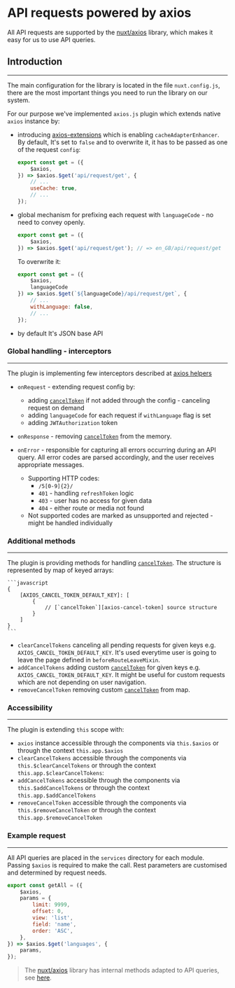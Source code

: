 # API requests powered by axios

All API requests are supported by the [nuxt/axios][axios] library, which makes it easy for us to use API queries.

## Introduction
---
The main configuration for the library is located in the file `nuxt.config.js`, <br>
there are the most important things you need to run the library on our system. <br>

For our purpose we've implemented `axios.js` plugin which extends native `axios` instance by:

* introducing [axios-extensions][axios-extensions] which is enabling `cacheAdapterEnhancer`. By default, It's set to `false` and to overwrite it, it has to be passed as one of the request `config`:

    ```javascript
    export const get = ({
        $axios,
    }) => $axios.$get('api/request/get', {
    	// ...
        useCache: true,
        // ...
    });
    ```
* global mechanism for prefixing each request with `languageCode` - no need to convey openly.

    ```javascript
    export const get = ({
        $axios,
    }) => $axios.$get('api/request/get'); // => en_GB/api/request/get
    ```
  
    To overwrite it:

    ```javascript
    export const get = ({
        $axios,
        languageCode
    }) => $axios.$get(`${languageCode}/api/request/get`, {
    	// ...
        withLanguage: false,
        // ...
    });
    ```

* by default It's JSON base API

### Global handling - interceptors
---
The plugin is implementing few interceptors described at [axios helpers][axios-helpers]

* `onRequest` - extending request config by: 
    * adding [`cancelToken`][axios-cancel-token] if not added through the config - canceling request on demand
    * adding `languageCode` for each request if `withLanguage` flag is set
    * adding `JWTAuthorization` token

* `onResponse` - removing [`cancelToken`][axios-cancel-token] from the memory.
  
* `onError` - responsible for capturing all errors occurring during an API query.
    All error codes are parsed accordingly, and the user receives appropriate messages.
    * Supporting HTTP codes:
      * `/5[0-9]{2}/`
      * `401` - handling `refreshToken` logic
      * `403` - user has no access for given data
      * `404` - either route or media not found 
    * Not supported codes are marked as unsupported and rejected - might be handled individually
  

### Additional methods
___
The plugin is providing methods for handling [`cancelToken`][axios-cancel-token]. The structure is represented by map of keyed arrays:

    ```javascript
    {
        [AXIOS_CANCEL_TOKEN_DEFAULT_KEY]: [
            {
                // [`cancelToken`][axios-cancel-token] source structure
            }        
        ]
    }
    ```

* `clearCancelTokens` canceling all pending requests for given keys e.g. `AXIOS_CANCEL_TOKEN_DEFAULT_KEY`. It's used everytime user is going to leave the page defined in `beforeRouteLeaveMixin`. 
* `addCancelTokens` adding custom [`cancelToken`][axios-cancel-token] for given keys e.g. `AXIOS_CANCEL_TOKEN_DEFAULT_KEY`. It might be useful for custom requests which are not depending on user navigation.
* `removeCancelToken` removing custom [`cancelToken`][axios-cancel-token] from map.

### Accessibility
---
The plugin is extending `this` scope with:

* `axios` instance accessible through the components via `this.$axios` or through the context `this.app.$axios`  
* `clearCancelTokens` accessible through the components via `this.$clearCancelTokens` or through the context `this.app.$clearCancelTokens`:
* `addCancelTokens` accessible through the components via `this.$addCancelTokens` or through the context `this.app.$addCancelTokens` 
* `removeCancelToken` accessible through the components via `this.$removeCancelToken` or through the context `this.app.$removeCancelToken` 

### Example request
---

All API queries are placed in the `services` directory for each module. Passing `$axios` is required to make the call. Rest parameters are customised and determined by request needs. 


```javascript
export const getAll = ({
    $axios,
    params = {
        limit: 9999,
        offset: 0,
        view: 'list',
        field: 'name',
        order: 'ASC',
    },
}) => $axios.$get('languages', {
    params,
});
```

> The [nuxt/axios][axios] library has internal methods adapted to API queries, see [here][axios-api].<br>

[axios]: https://axios.nuxtjs.org/
[axios-helpers]: https://axios.nuxtjs.org/helpers
[axios-cancel-token]: https://github.com/axios/axios#cancellation
[axios-extensions]: https://github.com/kuitos/axios-extensions
[axios-api]: https://github.com/axios/axios#axios-api
